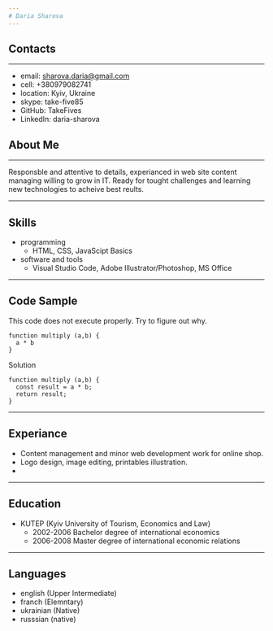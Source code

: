```yaml
---
# Daria Sharova
---
```

## Contacts
---
* email: sharova.daria@gmail.com
* cell: +380979082741
* location: Kyiv, Ukraine
* skype: take-five85
* GitHub: TakeFives
* LinkedIn: daria-sharova

## About Me
---

Responsble and attentive to details, experianced in web site content managing willing to grow in IT. Ready for tought challenges and learning new technologies to acheive best reults.

---
## Skills

* programming
  + HTML, CSS, JavaScipt Basics
* software and tools
  + Visual Studio Code, Adobe Illustrator/Photoshop, MS Office
---
## Code Sample

This code does not execute properly. Try to figure out why.
```
function multiply (a,b) {
  a * b
}
```
Solution
```
function multiply (a,b) {
  const result = a * b;
  return result;
}
```
---
## Experiance

* Content management and minor web development work for online shop.
* Logo design, image editing, printables illustration.
* 

---
## Education

* KUTEP (Kyiv University of Tourism, Economics and Law)
  + 2002-2006 Bachelor degree of international economics
  + 2006-2008 Master degree of international economic relations
---

## Languages

* english (Upper Intermediate)
* franch (Elemntary)
* ukrainian (Native)
* russsian (native)
